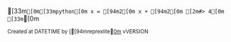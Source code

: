 [33m```[0m[33mpython[0m
x = [94m2[0m
x + [94m2[0m
[2m#> 4[0m
[33m```[0m

<sup>Created at DATETIME by [[94mreprexlite[0m]([96mhttps://github.com/jayqi/reprexlite[0m) vVERSION</sup>

